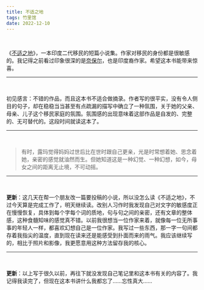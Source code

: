 ```yaml
---
title: 不适之地
tags: 竹里馆
date: 2022-12-10
---
```


<br/>

《[不适之地](https://book.douban.com/subject/5321892/)》，一本印度二代移民的短篇小说集。作家对移民的身份都是很敏感的。我记得之前看过印象很深的是[奈保尔](https://zh.m.wikipedia.org/zh-hans/V%C2%B7S%C2%B7%E5%A5%88%E6%B3%A2%E7%88%BE)，也是印度裔作家。希望这本书能带来惊喜。

---

<br/>

初见感言：不错的作品，而且这本书不适合做摘录。作者写的很平实，没有令人侧目的句子，却在稳稳当当甚至有点疏漏的描写中确立了一种氛围，关于她的父亲、母亲、儿子这个移民家庭的氛围。氛围感的出现意味着这部作品是自发的、完整的、无可替代的。这段时间就读这本了。

---

<br/>

> 有时，露玛觉得妈妈过世后比在世时跟自己更亲，光是时常想着她、思念着她，亲密的感觉就油然而生。但她知道这是一种幻觉、一种幻想，如今，母女之间的距离无止境，不可动摇。

---

<br/>

**更新**：这几天在帮一个朋友改一篇要投稿的小说，所以没怎么读《不适之地》，不过今天算是完成工作了，明天继续读。改别人习作时我发现自己对文字的敏感度正在慢慢恢复，具体到每个字每个词的质地，句与句之间的亲密，还有文章的整体感，这种食髓知味的感觉真不错。以前我很想当一位作家来着，就像每一位无所事事的年轻人一样，都喜欢幻想自己是一位作家。我写过一些东西，那一字一句间都存着我指尖的温度，直到现在读来还是能感受到扑面而来的雨气。我应该继续写的，相比于照片和影像，我更愿意用这种方法留存我的核心。

---

<br/>

**更新**：以上写于很久以前，再往下就没发现自己笔记里和这本书有关的内容了。我记得我读完了，但现在这本书讲什么我都忘了……忘性真大……


